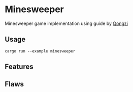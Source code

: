 # Minesweeper

Minesweeper game implementation using guide by
[Qongzi](https://dev.to/qongzi/bevy-minesweeper-introduction-4l7f)

## Usage
```
cargo run --example minesweeper
```

## Features

## Flaws
